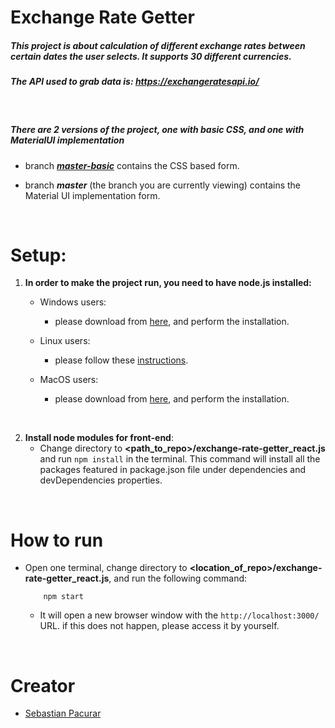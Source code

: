 # Exchange Rate Getter

##### This project is about calculation of different exchange rates between certain dates the user selects. It supports 30 different currencies.
##### The API used to grab data is: ***https://exchangeratesapi.io/***
<br />

##### There are 2 versions of the project, one with basic CSS, and one with MaterialUI implementation

* branch [***master-basic***](https://github.com/sebastianpacurar/exchange-rate-getter_react.js/tree/master-basic) contains the CSS based form.

* branch ***master*** (the branch you are currently viewing) contains the Material UI implementation form.

<br />


# Setup:
1) **In order to make the project run, you need to have node.js installed:**

    * Windows users:
        * please download from [here](https://nodejs.org/en/download/), and perform the installation.
           
    * Linux users:
        * please follow these [instructions](https://nodejs.org/en/download/package-manager/).
        
    * MacOS users:
        * please download from [here](https://nodejs.org/en/download/), and perform the installation.

<br />

2) **Install node modules for front-end**:    
    * Change directory to **<path_to_repo>/exchange-rate-getter_react.js** and run ```npm install``` in the terminal. This command will install all the packages featured in package.json file under dependencies and devDependencies properties.

<br />

# How to run
* Open one terminal, change directory to **<location_of_repo>/exchange-rate-getter_react.js**, and run the following command:
    ```
        npm start
    ```
    * It will open a new browser window with the ```http://localhost:3000/``` URL. if this does not happen, please access it by yourself.

<br />

    
# Creator
* [Sebastian Pacurar](https://github.com/sebastianpacurar)
